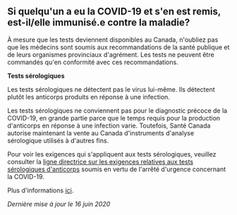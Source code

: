 ## Si quelqu'un a eu la COVID-19 et s'en est remis, est-il/elle immunisé.e contre la maladie?

À mesure que les tests deviennent disponibles au Canada, n'oubliez pas que les médecins sont soumis aux recommandations de la santé publique et de leurs organismes provinciaux d'agrément. Les tests ne peuvent être commandés qu'en conformité avec ces recommandations.

**Tests sérologiques**

Les tests sérologiques ne détectent pas le virus lui-même. Ils détectent plutôt les anticorps produits en réponse à une infection.

Les tests sérologiques ne conviennent pas pour le diagnostic précoce de la COVID-19, en grande partie parce que le temps requis pour la production d'anticorps en réponse à une infection varie. Toutefois, Santé Canada autorise maintenant la vente au Canada d'instruments d'analyse sérologique utilisés à d'autres fins.

Pour voir les exigences qui s'appliquent aux tests sérologiques, veuillez consulter la [ligne directrice sur les exigences relatives aux tests sérologiques d'anticorps](https://www.canada.ca/fr/sante-canada/services/medicaments-produits-sante/instruments-medicaux/information-demandes/lignes-directrices/covid19-exigences-relatives-tests-serologiques-anticorps.html) soumis en vertu de l'arrêté d'urgence concernant la COVID-19.

Plus d'informations [ici](https://www.canada.ca/fr/sante-canada/services/medicaments-produits-sante/covid19-industrie/instruments-medicaux/depistage/serologique.html).

_Dernière mise à jour le 16 juin 2020_
